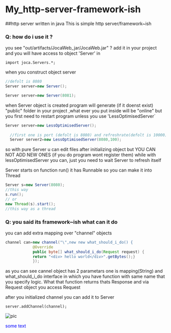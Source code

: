 # My_http-server-framework-ish
##http server written in java
This is simple http server/framework~ish

### Q: how do i use it ?

you see "out/artifacts/JocaWeb_jar/JocaWeb.jar" ?
add it in your project and you will have access to object 'Server' in 

`
import joca.Servers.*;
`


when you construct object server 

```java
//defolt is 8080
Server server=new Server();

Server server=new Server(8081);
```

when Server object is created program will generate (if it doenst exist) "public" folder in your project ,what ever you put inside will be "online" but you first need to restart program unless you use 'LessOptimisedServer`

```java
Server server=new LessOptimisedServer();
  
  //first one is port (defolt is 8080) and refreshrate(defolt is 10000)
  Server server2=new LessOptimisedServer(8080,100);
```
so with pure Server u can edit files after initializing object but YOU CAN NOT ADD NEW ONES (if you do program wont register them) while with lessOptimisedServer you can, just you need to wait Server to refresh itself


Server starts on function run() it has Runnable so you can make it into Thread

```java
Server s=new Server(8080);
//this way 
s.run();
// or
new Thread(s).start();
//this way as a thread
```

### Q: you said its framework~ish what can it do


you can add extra mapping over "channel" objects 

```java
channel can=new channel("\",new new what_should_i_do() {
            @Override
            public byte[] what_should_i_do(Request request) {
            return "<div> hello world</div>".getBytes();}
            });
```
as you can see cannel object has 2 parametars one is mapping(String) and what_should_i_do interface in which you have function with same name that you specify logic.
What that function returns thats Response and via Request object you access Request

after you initialized channel you can add it to Server

`
server.addChannel(channel);
`


![pic](https://i.ibb.co/vkWnSmN/Bez-naslova.png)


<div style="color:blue">some text</div>


